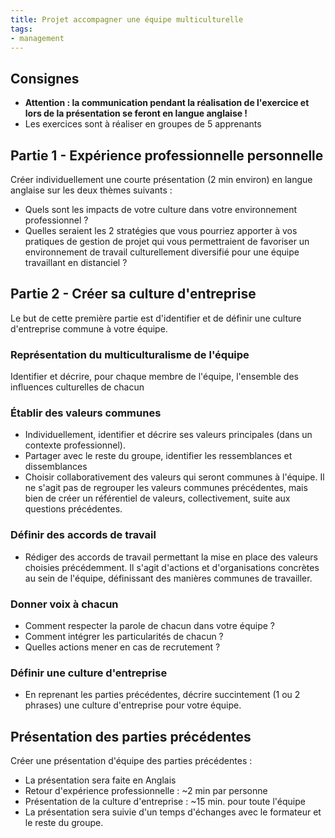 ```yaml
---
title: Projet accompagner une équipe multiculturelle
tags:
- management
---
```


## Consignes

- **Attention : la communication pendant la réalisation de l'exercice et lors de la présentation se feront en langue anglaise !**
- Les exercices sont à réaliser en groupes de 5 apprenants

## Partie 1 - Expérience professionnelle personnelle

Créer individuellement une courte présentation (2 min environ) en langue anglaise sur les deux thèmes suivants :

- Quels sont les impacts de votre culture dans votre environnement professionnel ?
- Quelles seraient les 2 stratégies que vous pourriez apporter à vos pratiques de gestion de projet qui vous permettraient de favoriser un environnement de travail culturellement diversifié pour une équipe travaillant en distanciel ?

## Partie 2 - Créer sa culture d'entreprise

Le but de cette première partie est d'identifier et de définir une culture d'entreprise commune à votre équipe.

### Représentation du multiculturalisme de l'équipe

Identifier et décrire, pour chaque membre de l'équipe, l'ensemble des influences culturelles de chacun

### Établir des valeurs communes

- Individuellement, identifier et décrire ses valeurs principales (dans un contexte professionnel).
- Partager avec le reste du groupe, identifier les ressemblances et dissemblances
- Choisir collaborativement des valeurs qui seront communes à l'équipe. Il ne s'agit pas de regrouper les valeurs communes précédentes, mais bien de créer un référentiel de valeurs, collectivement, suite aux questions précédentes.

### Définir des accords de travail

- Rédiger des accords de travail permettant la mise en place des valeurs choisies précédemment. Il s'agit d'actions et d'organisations concrètes au sein de l'équipe, définissant des manières communes de travailler.

### Donner voix à chacun

- Comment respecter la parole de chacun dans votre équipe ?
- Comment intégrer les particularités de chacun ?
- Quelles actions mener en cas de recrutement ?

### Définir une culture d'entreprise

- En reprenant les parties précédentes, décrire succintement (1 ou 2 phrases) une culture d'entreprise pour votre équipe.

## Présentation des parties précédentes

Créer une présentation d'équipe des parties précédentes :

- La présentation sera faite en Anglais
- Retour d'expérience professionnelle : ~2 min par personne
- Présentation de la culture d'entreprise : ~15 min. pour toute l'équipe
- La présentation sera suivie d'un temps d'échanges avec le formateur et le reste du groupe.

